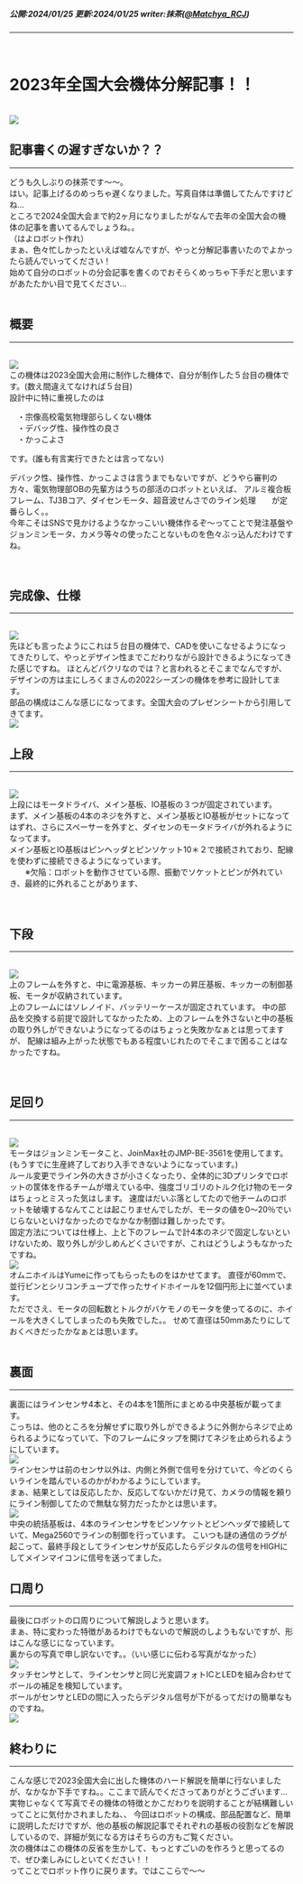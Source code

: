 ##### 公開:2024/01/25 更新:2024/01/25 writer:抹茶([@Matchya_RCJ](https://twitter.com/Matchya_RCJ))
---
<br>

# 2023年全国大会機体分解記事！！

<br>
<img src="サムネ.jpeg" class="postpic"> 
<br>

## 記事書くの遅すぎないか？？
---
どうも久しぶりの抹茶です～～。<br>
はい。記事上げるのめっちゃ遅くなりました。写真自体は準備してたんですけどね...<br>
ところで2024全国大会まで約2ヶ月になりましたがなんで去年の全国大会の機体の記事を書いてるんでしょうね。。<br>
（はよロボット作れ）<br>
まぁ、色々忙しかったといえば嘘なんですが、やっと分解記事書いたのでよかったら読んでいってください！<br>
始めて自分のロボットの分会記事を書くのでおそらくめっちゃ下手だと思いますがあたたかい目で見てください...
<br>
<br>

## 概要
---
<br>
<img src="1.jpg" class="postpic"> 
<br>
この機体は2023全国大会用に制作した機体で、自分が制作した５台目の機体です。(数え間違えてなければ５台目)<br>
設計中に特に重視したのは<br>

　・宗像高校電気物理部らしくない機体<br>
　・デバッグ性、操作性の良さ<br>
　・かっこよさ<br>

です。(誰も有言実行できたとは言ってない)<br>

デバック性、操作性、かっこよさは言うまでもないですが、どうやら審判の方々、電気物理部OBの先輩方はうちの部活のロボットといえば、
アルミ複合板フレーム、TJ3Bコア、ダイセンモータ、超音波せんさでのライン処理　　が定番らしく。。<br>
今年こそはSNSで見かけるようなかっこいい機体作るぞ〜ってことで発注基盤やジョンミンモータ、カメラ等々の使ったことないものを色々ぶっ込んだわけですね。<br>
<br>
<br>


## 完成像、仕様
---
<br>
<img src="2.jpg" class="postpic"> 
<br>
先ほども言ったようにこれは５台目の機体で、CADを使いこなせるようになってきたりして、やっとデザイン性までこだわりながら設計できるようになってきた感じですね。
ほとんどパクリなのでは？と言われるとそこまでなんですが、デザインの方は主にしろくまさんの2022シーズンの機体を参考に設計してます。<br>
部品の構成はこんな感じになってます。全国大会のプレゼンシートから引用してきてます。
<br>
<img src="3.jpg" class="postpic"> 
<br>


## 上段
---
<br>
<img src="4.JPG" class="postpic"> 
<br>
上段にはモータドライバ、メイン基板、IO基板の３つが固定されています。<br>
まず、メイン基板の4本のネジを外すと、メイン基板とIO基板がセットになってはずれ、さらにスペーサーを外すと、ダイセンのモータドライバが外れるようになってます。<br>
メイン基板とIO基板はピンヘッダとピンソケット10＊２で接続されており、配線を使わずに接続できるようになっています。<br>
　　※欠陥：ロボットを動作させている際、振動でソケットとピンが外れていき、最終的に外れることがあります、<br>
<br>
<br>


## 下段
---
<br>
<img src="5.JPG" class="postpic"> 
<br>
上のフレームを外すと、中に電源基板、キッカーの昇圧基板、キッカーの制御基板、モータが収納されています。<br>
上のフレームにはソレノイド、バッテリーケースが固定されています。
中の部品を交換する前提で設計してなかったため、上のフレームを外さないと中の基板の取り外しができないようになってるのはちょっと失敗かなぁとは思ってますが、
配線は組み上がった状態でもある程度いじれたのでそこまで困ることはなかったですね。<br>
<br>
<br>


## 足回り
---
<br>
<img src="6.JPG" class="postpic"> 
<br>
モータはジョンミンモータこと、JoinMax社のJMP-BE-3561を使用してます。<br>
(もうすでに生産終了しており入手できないようになっています。)<br>
ルール変更でライン外の大きさが小さくなったり、全体的に3Dプリンタでロボットの筐体を作るチームが増えている中、強度ゴリゴリのトルク化け物のモータはちょっとミスった気はします。
速度はだいぶ落としてたので他チームのロボットを破壊するなんてことは起こりませんでしたが、モータの値を0〜20％でいじらないといけなかったのでなかなか制御は難しかったです。<br>
固定方法については仕様上、上と下のフレームで計4本のネジで固定しないといけないため、取り外しが少しめんどくさいですが、これはどうしようもなかったですね。
<br>
<img src="7.JPG" class="postpic"> 
<br>
オムニホイルはYumeに作ってもらったものをはかせてます。
直径が60mmで、並行ピンとシリコンチューブで作ったサイドホイールを12個円形上に並べています。<br>
ただでさえ、モータの回転数とトルクがバケモノのモータを使ってるのに、ホイールを大きくしてしまったのも失敗でした。。
せめて直径は50mmあたりにしておくべきだったかなぁとは思います。
<br>
<br>


## 裏面
---
裏面にはラインセンサ4本と、その4本を1箇所にまとめる中央基板が載ってます。<br>
こっちは、他のところを分解せずに取り外しができるように外側からネジで止められるようになっていて、下のフレームにタップを開けてネジを止められるようにしています。
<br>
<img src="8.JPG" class="postpic"> 
<br>
ラインセンサは前のセンサ以外は、内側と外側で信号を分けていて、今どのくらいラインを踏んでいるのかがわかるようにしています。<br>
まぁ、結果としては反応したか、反応してないかだけ見て、カメラの情報を頼りにライン制御してたので無駄な努力だったかとは思います。
<br>
<img src="9.JPG" class="postpic"> 
<br>
中央の統括基板は、4本のラインセンサをピンソケットとピンヘッダで接続していて、Mega2560でラインの制御を行っています。
こいつも謎の通信のラグが起こって、最終手段としてラインセンサが反応したらデジタルの信号をHIGHにしてメインマイコンに信号を送ってました。<br>


## 口周り
---
最後にロボットの口周りについて解説しようと思います。<br>
まぁ、特に変わった特徴があるわけでもないので解説のしようもないですが、形はこんな感じになっています。<br>
裏からの写真で申し訳ないです。。（いい感じに伝わる写真がなかった）
<br>
<img src="10.JPG" class="postpic"> 
<br>
タッチセンサとして、ラインセンサと同じ光変調フォトICとLEDを組み合わせてボールの補足を検知しています。<br>
ボールがセンサとLEDの間に入ったらデジタル信号が下がるってだけの簡単なものですね。
<br>
<img src="11.JPG" class="postpic"> 
<br>


## 終わりに
---
こんな感じで2023全国大会に出した機体のハード解説を簡単に行ないましたが、なかなか下手ですね。。ここまで読んでくださってありがとうございます...
実物じゃなくて写真でその機体の特徴とかこだわりを説明することが結構難しいってことに気付かされましたね、、
今回はロボットの構成、部品配置など、簡単に説明しただけですが、他の基板の解説記事でそれぞれの基板の役割などを解説しているので、詳細が気になる方はそちらの方もご覧ください。<br>
次の機体はこの機体の反省を生かして、もっとすごいのを作ろうと思ってるので、ぜひ楽しみにしといてください！！<br>
ってことでロボット作りに戻ります。ではここらで〜〜
